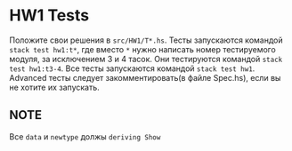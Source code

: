 # HW1 Tests

Положите свои решения в ``src/HW1/T*.hs``. Тесты запускаются командой ``stack test hw1:t*``, где вместо ``*`` нужно написать номер тестируемого модуля, за исключением 3 и 4 тасок. Они тестируются командой ``stack test hw1:t3-4``. Все тесты запускаются командой ``stack test hw1``. Advanced тесты следует закомментировать(в файле Spec.hs), если вы не хотите их запускать.

## NOTE
Все ``data`` и ``newtype`` должы ``deriving Show``
